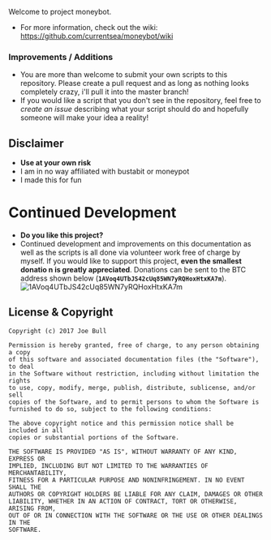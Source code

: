 Welcome to project moneybot.
* For more information, check out the wiki: https://github.com/currentsea/moneybot/wiki

### Improvements / Additions
* You are more than welcome to submit your own scripts to this repository.  Please create a pull request and as long as nothing looks completely crazy, i'll pull it into the master branch! 
* If you would like a script that you don't see in the repository, feel free to *create an issue* describing what your script should do and hopefully someone will make your idea a reality! 

## Disclaimer
* **Use at your own risk**
* I am in no way affiliated with bustabit or moneypot 
* I made this for fun

# Continued Development
* **Do you like this project?**
* Continued development and improvements on this documentation as well as the scripts is all done via volunteer work free of charge by myself.  If you would like to support this project, **even the smallest donatio
n is greatly appreciated**.  Donations can be sent to the BTC address shown below (**`1AVoq4UTbJS42cUq85WN7yRQHoxHtxKA7m`**). 
![1AVoq4UTbJS42cUq85WN7yRQHoxHtxKA7m](http://i.imgur.com/zWUEHjH.png)

## License & Copyright 

```
Copyright (c) 2017 Joe Bull

Permission is hereby granted, free of charge, to any person obtaining a copy
of this software and associated documentation files (the "Software"), to deal
in the Software without restriction, including without limitation the rights
to use, copy, modify, merge, publish, distribute, sublicense, and/or sell
copies of the Software, and to permit persons to whom the Software is
furnished to do so, subject to the following conditions:

The above copyright notice and this permission notice shall be included in all
copies or substantial portions of the Software.

THE SOFTWARE IS PROVIDED "AS IS", WITHOUT WARRANTY OF ANY KIND, EXPRESS OR
IMPLIED, INCLUDING BUT NOT LIMITED TO THE WARRANTIES OF MERCHANTABILITY,
FITNESS FOR A PARTICULAR PURPOSE AND NONINFRINGEMENT. IN NO EVENT SHALL THE
AUTHORS OR COPYRIGHT HOLDERS BE LIABLE FOR ANY CLAIM, DAMAGES OR OTHER
LIABILITY, WHETHER IN AN ACTION OF CONTRACT, TORT OR OTHERWISE, ARISING FROM,
OUT OF OR IN CONNECTION WITH THE SOFTWARE OR THE USE OR OTHER DEALINGS IN THE
SOFTWARE.
```
